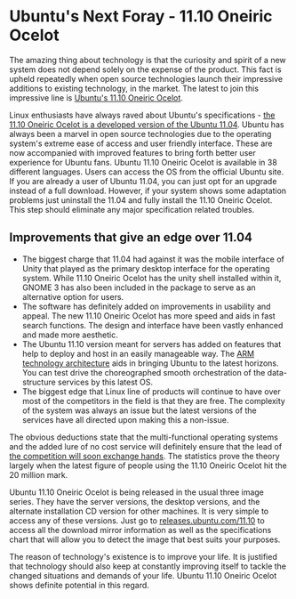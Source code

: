 # Ubuntu's Next Foray - 11.10 Oneiric Ocelot

The amazing thing about technology is that the curiosity and spirit of a new system does not depend solely on the expense of the product. This fact is upheld repeatedly when open source technologies launch their impressive additions to existing technology, in the market. The latest to join this impressive line is <a href="http://releases.ubuntu.com/11.10/">Ubuntu's 11.10 Oneiric Ocelot</a>.

Linux enthusiasts have always raved about Ubuntu's specifications - <a href="http://www.engadget.com/2011/10/13/ubuntu-11-10-oneiric-ocelot-now-available-to-download/">the 11.10 Oneiric Ocelot is a developed version of the Ubuntu 11.04</a>. Ubuntu has always been a marvel in open source technologies due to the operating system's extreme ease of access and user friendly interface. These are now accompanied with improved features to bring forth better user experience for Ubuntu fans. Ubuntu 11.10 Oneiric Ocelot is available in 38 different languages. Users can access the OS from the official Ubuntu site. If you are already a user of Ubuntu 11.04, you can just opt for an upgrade instead of a full download. However, if your system shows some adaptation problems just uninstall the 11.04 and fully install the 11.10 Oneiric Ocelot. This step should eliminate any major specification related troubles.

## Improvements that give an edge over 11.04

- The biggest charge that 11.04 had against it was the mobile interface of Unity that played as the primary desktop interface for the operating system. While 11.10 Oneiric Ocelot has the unity shell installed within it, GNOME 3 has also been included in the package to serve as an alternative option for users.
- The software has definitely added on improvements in usability and appeal. The new 11.10 Oneiric Ocelot has more speed and aids in fast search functions. The design and interface have been vastly enhanced and made more aesthetic.
- The Ubuntu 11.10 version meant for servers has added on features that help to deploy and host in an easily manageable way. The <a href="http://www.ubuntugeek.com/ubuntu-11-10-oneiric-ocelot-desktop-new-features.html">ARM technology architecture</a> aids in bringing Ubuntu to the latest horizons. You can test drive the choreographed smooth orchestration of the data-structure services by this latest OS.
- The biggest edge that Linux line of products will continue to have over most of the competitors in the field is that they are free. The complexity of the system was always an issue but the latest versions of the services have all directed upon making this a non-issue. 

The obvious deductions state that the multi-functional operating systems and the added lure of no cost service will definitely ensure that the lead of <a href="http://www.howtoforge.com/the-perfect-desktop-ubuntu-11.10-oneiric-ocelot">the competition will soon exchange hands</a>. The statistics prove the theory largely when the latest figure of people using the 11.10 Oneiric Ocelot hit the 20 million mark.

Ubuntu 11.10 Oneiric Ocelot is being released in the usual three image series. They have the server versions, the desktop versions, and the alternate installation CD version for other machines. It is very simple to access any of these versions. Just go to <a href="http://releases.ubuntu.com/11.10/">releases.ubuntu.com/11.10</a> to access all the download mirror information as well as the specifications chart that will allow you to detect the image that best suits your purposes. 

The reason of technology's existence is to improve your life. It is justified that technology should also keep at constantly improving itself to tackle the changed situations and demands of your life. Ubuntu 11.10 Oneiric Ocelot shows definite potential in this regard.
